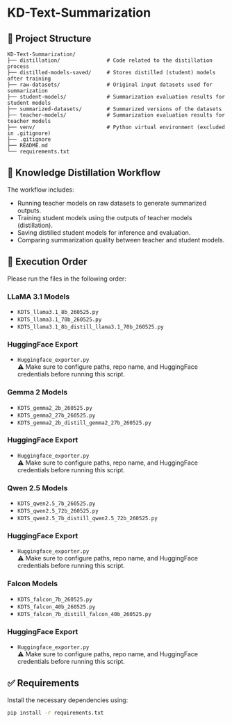 # KD-Text-Summarization


## 📁 Project Structure

```text
KD-Text-Summarization/
├── distillation/               # Code related to the distillation process
├── distilled-models-saved/     # Stores distilled (student) models after training
├── raw-datasets/               # Original input datasets used for summarization
├── student-models/             # Summarization evaluation results for student models
├── summarized-datasets/        # Summarized versions of the datasets
├── teacher-models/             # Summarization evaluation results for teacher models
├── venv/                       # Python virtual environment (excluded in .gitignore)
├── .gitignore
├── README.md
└── requirements.txt
```

## 🧠 Knowledge Distillation Workflow

The workflow includes:
- Running teacher models on raw datasets to generate summarized outputs.
- Training student models using the outputs of teacher models (distillation).
- Saving distilled student models for inference and evaluation.
- Comparing summarization quality between teacher and student models.

## 🏃 Execution Order

Please run the files in the following order:

### LLaMA 3.1 Models
- `KDTS_llama3.1_8b_260525.py`
- `KDTS_llama3.1_70b_260525.py`
- `KDTS_llama3.1_8b_distill_llama3.1_70b_260525.py`

### HuggingFace Export
- `Huggingface_exporter.py`  
  ⚠️ Make sure to configure paths, repo name, and HuggingFace credentials before running this script.

### Gemma 2 Models
- `KDTS_gemma2_2b_260525.py`
- `KDTS_gemma2_27b_260525.py`
- `KDTS_gemma2_2b_distill_gemma2_27b_260525.py`

### HuggingFace Export
- `Huggingface_exporter.py`  
  ⚠️ Make sure to configure paths, repo name, and HuggingFace credentials before running this script.

### Qwen 2.5 Models
- `KDTS_qwen2.5_7b_260525.py`
- `KDTS_qwen2.5_72b_260525.py`
- `KDTS_qwen2.5_7b_distill_qwen2.5_72b_260525.py`

### HuggingFace Export
- `Huggingface_exporter.py`  
  ⚠️ Make sure to configure paths, repo name, and HuggingFace credentials before running this script.

### Falcon Models
- `KDTS_falcon_7b_260525.py`
- `KDTS_falcon_40b_260525.py`
- `KDTS_falcon_7b_distill_falcon_40b_260525.py`


### HuggingFace Export
- `Huggingface_exporter.py`  
  ⚠️ Make sure to configure paths, repo name, and HuggingFace credentials before running this script.

## ✅ Requirements

Install the necessary dependencies using:

```bash
pip install -r requirements.txt
